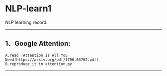 # NLP-learn1
NLP learning record:
***
## 1、Google Attention:
    A.read  Attention is All You Need(https://arxiv.org/pdf/1706.03762.pdf)
    B.reproduce it in attention.py
***
